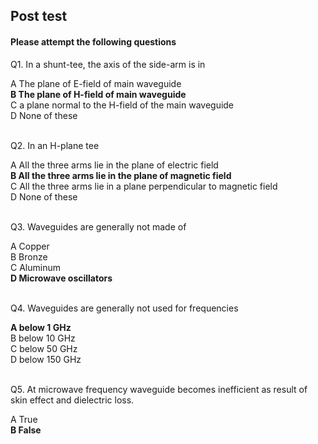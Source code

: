 ## Post test
#### Please attempt the following questions


Q1. In a shunt-tee, the axis of the side-arm is in<br>

A   The plane of E-field of main waveguide  
<b>B   The plane of H-field of main waveguide</b>  
C   a plane normal to the H-field of the main waveguide  
D   None of these  
<br>  

Q2. In an H-plane tee<br>

A   All the three arms lie in the plane of electric field  
<b>B   All the three arms lie in the plane of magnetic field</b>  
C   All the three arms lie in a plane perpendicular to magnetic field  
D   None of these    
<br>  

Q3. Waveguides are generally not made of<br>

A   Copper  
B   Bronze  
C   Aluminum  
<b>D   Microwave oscillators</b>  
<br>


Q4. Waveguides are generally not used for frequencies<br>
  
<b>A   below 1 GHz</b>  
B   below 10 GHz  
C   below 50 GHz  
D   below 150 GHz  
<br>

Q5. At microwave frequency waveguide becomes inefficient as result of skin effect and dielectric loss.<br>

A   True  
<b>B   False</b>  




